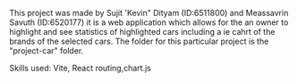 This project was made by Sujit 'Kevin" Dityam (ID:6511800) and Meassavrin Savuth (ID:6520177) it is a web application which allows for the an owner to highlight and see statistics of highlighted cars including a ie cahrt of the brands of the selected cars.
The folder for this particular project is the "project-car" folder.

Skills used: Vite, React routing,chart.js